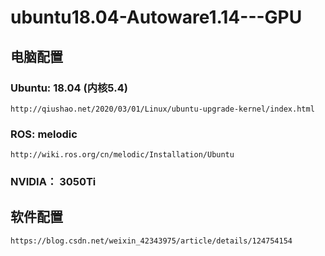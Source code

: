 # ubuntu18.04-Autoware1.14---GPU

## 电脑配置

### Ubuntu: 18.04 (内核5.4)
    http://qiushao.net/2020/03/01/Linux/ubuntu-upgrade-kernel/index.html
### ROS: melodic
    http://wiki.ros.org/cn/melodic/Installation/Ubuntu
### NVIDIA： 3050Ti

## 软件配置
    https://blog.csdn.net/weixin_42343975/article/details/124754154
